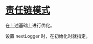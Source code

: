 # [责任链模式](https://www.runoob.com/design-pattern/chain-of-responsibility-pattern.html)

在上述基础上进行优化。

设置 nextLogger 时，在初始化时就指定。

